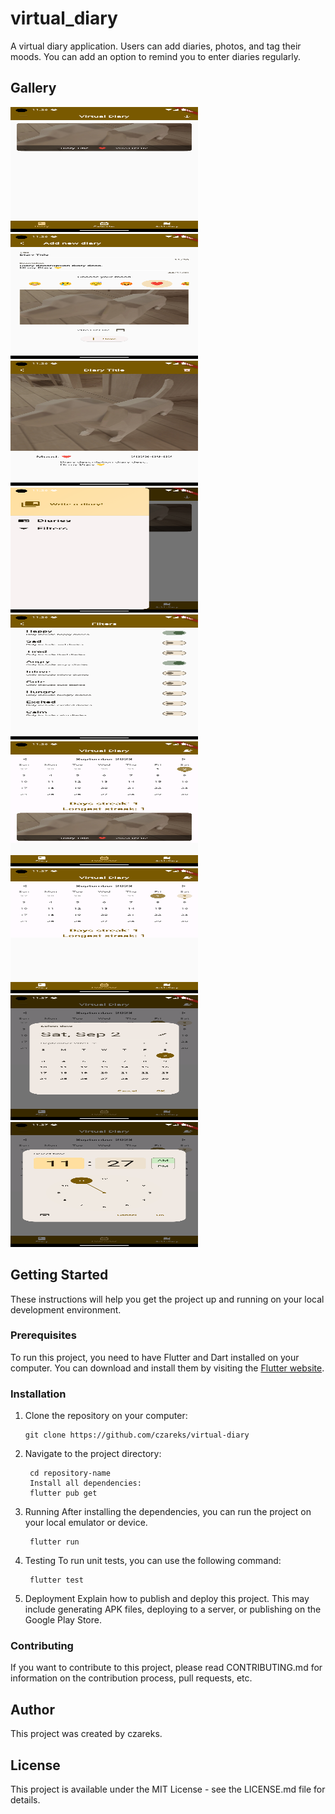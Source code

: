 
# virtual_diary

A virtual diary application. Users can add diaries, photos, and tag their moods. You can add an option to remind you to enter diaries regularly.

## Gallery
<img src="app%20photo/1.png" alt="Tekst zastępczy" width="300" height="200">
<img src="app%20photo/2.png" alt="Tekst zastępczy" width="300" height="200">
<img src="app%20photo/3.png" alt="Tekst zastępczy" width="300" height="200">
<img src="app%20photo/4.png" alt="Tekst zastępczy" width="300" height="200">
<img src="app%20photo/5.png" alt="Tekst zastępczy" width="300" height="200">
<img src="app%20photo/6.png" alt="Tekst zastępczy" width="300" height="200">
<img src="app%20photo/7.png" alt="Tekst zastępczy" width="300" height="200">
<img src="app%20photo/8.png" alt="Tekst zastępczy" width="300" height="200">
<img src="app%20photo/9.png" alt="Tekst zastępczy" width="300" height="200">

## Getting Started

These instructions will help you get the project up and running on your local development environment.

### Prerequisites

To run this project, you need to have Flutter and Dart installed on your computer. You can download and install them by visiting the [Flutter website](https://flutter.dev/docs/get-started/install).

### Installation

1. Clone the repository on your computer:

   ```shell
   git clone https://github.com/czareks/virtual-diary
2. Navigate to the project directory:
   ```shell
	cd repository-name
	Install all dependencies:
	flutter pub get
3. Running
	After installing the dependencies, you can run the project on your local emulator or device.
   ```shell
	flutter run
4. Testing
	To run unit tests, you can use the following command:
   ```shell
	flutter test
5. Deployment
Explain how to publish and deploy this project. This may include generating APK files, deploying to a server, or publishing on the Google Play Store.

### Contributing
If you want to contribute to this project, please read CONTRIBUTING.md for information on the contribution process, pull requests, etc.

## Author

This project was created by czareks.

## License
This project is available under the MIT License - see the LICENSE.md file for details.
